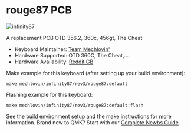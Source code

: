 # rouge87 PCB 

![infinity87](https://i.imgur.com/y2RVpzSl.jpeg)

A replacement PCB OTD 356.2, 360c, 456gt, The Cheat

* Keyboard Maintainer: [Team Mechlovin'](https://github.com/mechlovin)
* Hardware Supported: OTD 360C, The Cheat,...
* Hardware Availability: [Reddit GB](https://www.reddit.com/r/mechmarket/comments/ll6e5x/gb_mechlovin_rouge_otd_compatible_pcb_plates/)

Make example for this keyboard (after setting up your build environment):

    make mechlovin/infinity87/rev3/rouge87:default

Flashing example for this keyboard:

    make mechlovin/infinity87/rev3/rouge87:default:flash

See the [build environment setup](https://docs.qmk.fm/#/getting_started_build_tools) and the [make instructions](https://docs.qmk.fm/#/getting_started_make_guide) for more information. Brand new to QMK? Start with our [Complete Newbs Guide](https://docs.qmk.fm/#/newbs).

